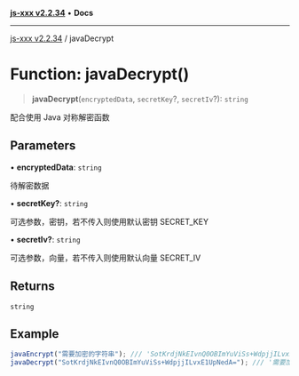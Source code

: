 [**js-xxx v2.2.34**](../README.md) • **Docs**

***

[js-xxx v2.2.34](../README.md) / javaDecrypt

# Function: javaDecrypt()

> **javaDecrypt**(`encryptedData`, `secretKey`?, `secretIv`?): `string`

配合使用 Java 对称解密函数

## Parameters

• **encryptedData**: `string`

待解密数据

• **secretKey?**: `string`

可选参数，密钥，若不传入则使用默认密钥 SECRET_KEY

• **secretIv?**: `string`

可选参数，向量，若不传入则使用默认向量 SECRET_IV

## Returns

`string`

## Example

```ts
javaEncrypt("需要加密的字符串"); /// 'SotKrdjNkEIvnQ0OBImYuViSs+WdpjjILvxE1UpNedA='
javaDecrypt("SotKrdjNkEIvnQ0OBImYuViSs+WdpjjILvxE1UpNedA="); /// '需要加密的字符串'
```
